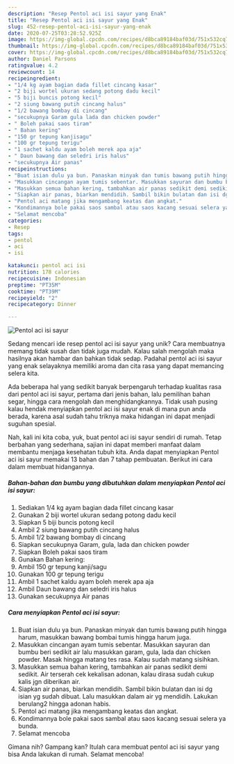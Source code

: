 ```yaml
---
description: "Resep Pentol aci isi sayur yang Enak"
title: "Resep Pentol aci isi sayur yang Enak"
slug: 452-resep-pentol-aci-isi-sayur-yang-enak
date: 2020-07-25T03:28:52.925Z
image: https://img-global.cpcdn.com/recipes/d8bca89184baf03d/751x532cq70/pentol-aci-isi-sayur-foto-resep-utama.jpg
thumbnail: https://img-global.cpcdn.com/recipes/d8bca89184baf03d/751x532cq70/pentol-aci-isi-sayur-foto-resep-utama.jpg
cover: https://img-global.cpcdn.com/recipes/d8bca89184baf03d/751x532cq70/pentol-aci-isi-sayur-foto-resep-utama.jpg
author: Daniel Parsons
ratingvalue: 4.2
reviewcount: 14
recipeingredient:
- "1/4 kg ayam bagian dada fillet cincang kasar"
- "2 biji wortel ukuran sedang potong dadu kecil"
- "5 biji buncis potong kecil"
- "2 siung bawang putih cincang halus"
- "1/2 bawang bombay di cincang"
- "secukupnya Garam gula lada dan chicken powder"
- " Boleh pakai saos tiram"
- " Bahan kering"
- "150 gr tepung kanjisagu"
- "100 gr tepung terigu"
- "1 sachet kaldu ayam boleh merek apa aja"
- " Daun bawang dan seledri iris halus"
- "secukupnya Air panas"
recipeinstructions:
- "Buat isian dulu ya bun. Panaskan minyak dan tumis bawang putih hingga harum, masukkan bawang bombai tumis hingga harum juga."
- "Masukkan cincangan ayam tumis sebentar. Masukkan sayuran dan bumbu beri sedikit air lalu masukkan garam, gula, lada dan chicken powder. Masak hingga matang tes rasa. Kalau sudah matang sisihkan."
- "Masukkan semua bahan kering, tambahkan air panas sedikit demi sedikit. Air terserah cek kekalisan adonan, kalau dirasa sudah cukup kalis jgn diberikan air."
- "Siapkan air panas, biarkan mendidih. Sambil bikin bulatan dan isi dg isian yg sudah dibuat. Lalu masukkan dalam air yg mendidih. Lakukan berulang2 hingga adonan habis."
- "Pentol aci matang jika mengambang keatas dan angkat."
- "Kondimannya bole pakai saos sambal atau saos kacang sesuai selera ya bunda."
- "Selamat mencoba"
categories:
- Resep
tags:
- pentol
- aci
- isi

katakunci: pentol aci isi 
nutrition: 178 calories
recipecuisine: Indonesian
preptime: "PT35M"
cooktime: "PT39M"
recipeyield: "2"
recipecategory: Dinner

---
```



![Pentol aci isi sayur](https://img-global.cpcdn.com/recipes/d8bca89184baf03d/751x532cq70/pentol-aci-isi-sayur-foto-resep-utama.jpg)

Sedang mencari ide resep pentol aci isi sayur yang unik? Cara membuatnya memang tidak susah dan tidak juga mudah. Kalau salah mengolah maka hasilnya akan hambar dan bahkan tidak sedap. Padahal pentol aci isi sayur yang enak selayaknya memiliki aroma dan cita rasa yang dapat memancing selera kita.

Ada beberapa hal yang sedikit banyak berpengaruh terhadap kualitas rasa dari pentol aci isi sayur, pertama dari jenis bahan, lalu pemilihan bahan segar, hingga cara mengolah dan menghidangkannya. Tidak usah pusing kalau hendak menyiapkan pentol aci isi sayur enak di mana pun anda berada, karena asal sudah tahu triknya maka hidangan ini dapat menjadi suguhan spesial.




Nah, kali ini kita coba, yuk, buat pentol aci isi sayur sendiri di rumah. Tetap berbahan yang sederhana, sajian ini dapat memberi manfaat dalam membantu menjaga kesehatan tubuh kita. Anda dapat menyiapkan Pentol aci isi sayur memakai 13 bahan dan 7 tahap pembuatan. Berikut ini cara dalam membuat hidangannya.

<!--inarticleads1-->

##### Bahan-bahan dan bumbu yang dibutuhkan dalam menyiapkan Pentol aci isi sayur:

1. Sediakan 1/4 kg ayam bagian dada fillet cincang kasar
1. Gunakan 2 biji wortel ukuran sedang potong dadu kecil
1. Siapkan 5 biji buncis potong kecil
1. Ambil 2 siung bawang putih cincang halus
1. Ambil 1/2 bawang bombay di cincang
1. Siapkan secukupnya Garam, gula, lada dan chicken powder
1. Siapkan  Boleh pakai saos tiram
1. Gunakan  Bahan kering:
1. Ambil 150 gr tepung kanji/sagu
1. Gunakan 100 gr tepung terigu
1. Ambil 1 sachet kaldu ayam boleh merek apa aja
1. Ambil  Daun bawang dan seledri iris halus
1. Gunakan secukupnya Air panas




<!--inarticleads2-->

##### Cara menyiapkan Pentol aci isi sayur:

1. Buat isian dulu ya bun. Panaskan minyak dan tumis bawang putih hingga harum, masukkan bawang bombai tumis hingga harum juga.
1. Masukkan cincangan ayam tumis sebentar. Masukkan sayuran dan bumbu beri sedikit air lalu masukkan garam, gula, lada dan chicken powder. Masak hingga matang tes rasa. Kalau sudah matang sisihkan.
1. Masukkan semua bahan kering, tambahkan air panas sedikit demi sedikit. Air terserah cek kekalisan adonan, kalau dirasa sudah cukup kalis jgn diberikan air.
1. Siapkan air panas, biarkan mendidih. Sambil bikin bulatan dan isi dg isian yg sudah dibuat. Lalu masukkan dalam air yg mendidih. Lakukan berulang2 hingga adonan habis.
1. Pentol aci matang jika mengambang keatas dan angkat.
1. Kondimannya bole pakai saos sambal atau saos kacang sesuai selera ya bunda.
1. Selamat mencoba




Gimana nih? Gampang kan? Itulah cara membuat pentol aci isi sayur yang bisa Anda lakukan di rumah. Selamat mencoba!
